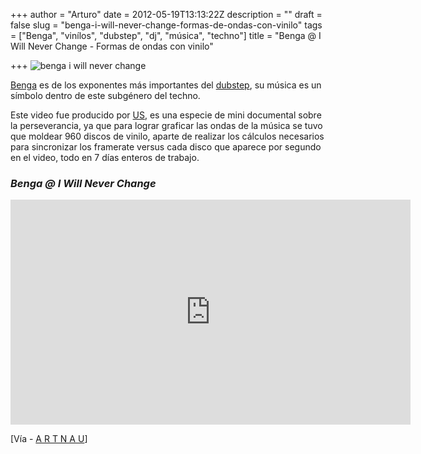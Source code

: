 +++
author = "Arturo"
date = 2012-05-19T13:13:22Z
description = ""
draft = false
slug = "benga-i-will-never-change-formas-de-ondas-con-vinilo"
tags = ["Benga", "vinílos", "dubstep", "dj", "música", "techno"]
title = "Benga @ I Will Never Change - Formas de ondas con vinilo"

+++
![benga i will never change](/content/images/2016/06/benga.jpg)

[Benga](https://www.myspace.com/bengabeats) es de los exponentes más importantes del [dubstep](https://es.wikipedia.org/wiki/Dubstep), su música es un símbolo dentro de este subgénero del techno.

Este video fue producido por [US](https://www.weareus.co.uk/), es una especie de mini documental sobre la perseverancia, ya que para lograr graficar las ondas de la música se tuvo que moldear 960 discos de vinilo, aparte de realizar los cálculos necesarios para sincronizar los framerate versus cada disco que aparece por segundo en el video, todo en 7 días enteros de trabajo.

### _**Benga @ I Will Never Change**_

<iframe src="https://player.vimeo.com/video/39760586?title=0&amp;byline=0&amp;portrait=0&amp;color=fd8a8a" frameborder="0" width="640" height="360"></iframe>

[Vía - [A R T N A U](https://www.artnau.com/2012/04/benga-i-will-never-change/)]

